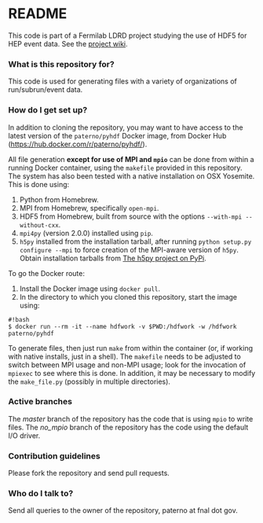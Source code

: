 # README #

This code is part of a Fermilab LDRD project studying the use of HDF5 for HEP event data. See the [project wiki](https://bitbucket.org/mpaterno/hdffilestructurestudy/wiki).

### What is this repository for? ###

This code is used for generating files with a variety of organizations of run/subrun/event data.

### How do I get set up? ###

In addition to cloning the repository, you may want to have access to the latest version of the `paterno/pyhdf` Docker image, from Docker Hub (https://hub.docker.com/r/paterno/pyhdf/).

All file generation **except for use of MPI and `mpio`** can be done from within a running Docker container, using the `makefile` provided in this repository. The system has also been tested with a native installation on OSX Yosemite. This is done using:

1. Python from Homebrew.
2. MPI from Homebrew, specifically `open-mpi`.
3. HDF5 from Homebrew, built from source with the options `--with-mpi --without-cxx`.
4. `mpi4py` (version 2.0.0) installed using `pip`.
5. `h5py` installed from the installation tarball, after running `python setup.py configure --mpi` to force creation of the MPI-aware version of `h5py`. Obtain installation tarballs from [The h5py project on PyPi](https://pypi.python.org/pypi/h5py).

To go the Docker route:
1. Install the Docker image using `docker pull`.
2. In the directory to which you cloned this repository, start the image using:
```
#!bash
$ docker run --rm -it --name hdfwork -v $PWD:/hdfwork -w /hdfwork paterno/pyhdf
```

To generate files, then just run `make` from within the container (or, if working with native installs, just in a shell). The `makefile` needs to be adjusted to switch between MPI usage and non-MPI usage; look for the invocation of `mpiexec` to see where this is done. In addition, it may be necessary to modify the `make_file.py` (possibly in multiple directories).

### Active branches

The *master* branch of the repository has the code that is using `mpio` to write files.
The *no_mpio* branch of the repository has the code using the default I/O driver.

### Contribution guidelines ###

Please fork the repository and send pull requests.

### Who do I talk to? ###

Send all queries to the owner of the repository, paterno at fnal dot gov.